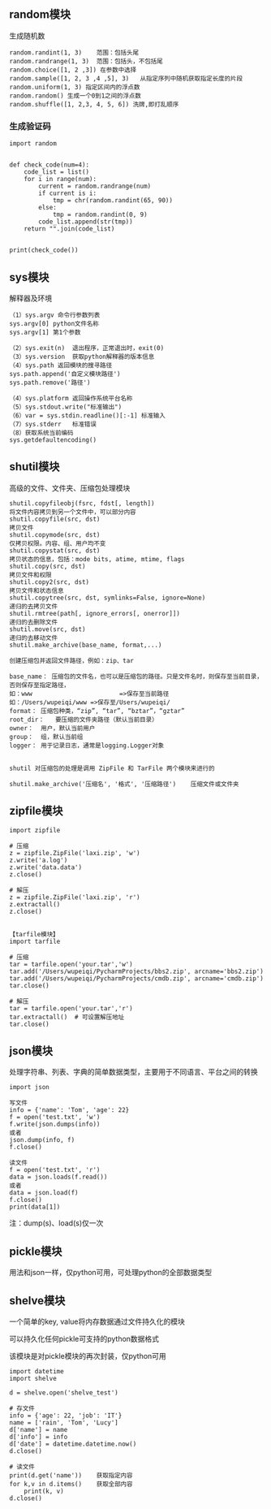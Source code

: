 ## random模块 ##
生成随机数

	random.randint(1, 3)	范围：包括头尾
	random.randrange(1, 3)	范围：包括头，不包括尾
	random.choice([1, 2 ,3]) 在参数中选择
	random.sample([1, 2, 3 ,4 ,5], 3)	从指定序列中随机获取指定长度的片段		
	random.uniform(1, 3) 指定区间内的浮点数
	random.random()	生成一个0到1之间的浮点数
	random.shuffle([1, 2,3, 4, 5, 6]) 洗牌,即打乱顺序

### 生成验证码 ###
	import random
	
	
	def check_code(num=4):
	    code_list = list()
	    for i in range(num):
	        current = random.randrange(num)
	        if current is i:
	            tmp = chr(random.randint(65, 90))
	        else:
	            tmp = random.randint(0, 9)
	        code_list.append(str(tmp))
	    return "".join(code_list)
	
	
	print(check_code())

## sys模块 ##
解释器及环境

	（1）sys.argv	命令行参数列表
	sys.argv[0]	python文件名称
	sys.argv[1]	第1个参数
	
	（2）sys.exit(n)	退出程序，正常退出时，exit(0)
	（3）sys.version	获取python解释器的版本信息
	（4）sys.path	返回模块的搜寻路径
	sys.path.append('自定义模块路径')
	sys.path.remove('路径')
	
	（4）sys.platform	返回操作系统平台名称
	（5）sys.stdout.write("标准输出")
	（6）var = sys.stdin.readline()[:-1] 标准输入
	（7）sys.stderr	标准错误
	（8）获取系统当前编码
	sys.getdefaultencoding()


## shutil模块 ##
高级的文件、文件夹、压缩包处理模块

	shutil.copyfileobj(fsrc, fdst[, length])
	将文件内容拷贝到另一个文件中，可以部分内容
	shutil.copyfile(src, dst)
	拷贝文件
	shutil.copymode(src, dst)
	仅拷贝权限。内容、组、用户均不变
	shutil.copystat(src, dst)
	拷贝状态的信息，包括：mode bits, atime, mtime, flags
	shutil.copy(src, dst)
	拷贝文件和权限
	shutil.copy2(src, dst)
	拷贝文件和状态信息
	shutil.copytree(src, dst, symlinks=False, ignore=None)
	递归的去拷贝文件	
	shutil.rmtree(path[, ignore_errors[, onerror]])
	递归的去删除文件
	shutil.move(src, dst)
	递归的去移动文件
	shutil.make_archive(base_name, format,...)
	
	创建压缩包并返回文件路径，例如：zip、tar
	
	base_name： 压缩包的文件名，也可以是压缩包的路径。只是文件名时，则保存至当前目录，否则保存至指定路径，
	如：www                        =>保存至当前路径
	如：/Users/wupeiqi/www =>保存至/Users/wupeiqi/
	format：	压缩包种类，“zip”, “tar”, “bztar”，“gztar”
	root_dir：	要压缩的文件夹路径（默认当前目录）
	owner：	用户，默认当前用户
	group：	组，默认当前组
	logger：	用于记录日志，通常是logging.Logger对象
	
	
	shutil 对压缩包的处理是调用 ZipFile 和 TarFile 两个模块来进行的
	
	shutil.make_archive('压缩名', '格式', '压缩路径')	压缩文件或文件夹


## zipfile模块 ##
	import zipfile
	
	# 压缩
	z = zipfile.ZipFile('laxi.zip', 'w')
	z.write('a.log')
	z.write('data.data')
	z.close()
	
	# 解压
	z = zipfile.ZipFile('laxi.zip', 'r')
	z.extractall()
	z.close()
	
	
	【tarfile模块】
	import tarfile
	
	# 压缩
	tar = tarfile.open('your.tar','w')
	tar.add('/Users/wupeiqi/PycharmProjects/bbs2.zip', arcname='bbs2.zip')
	tar.add('/Users/wupeiqi/PycharmProjects/cmdb.zip', arcname='cmdb.zip')
	tar.close()
	
	# 解压
	tar = tarfile.open('your.tar','r')
	tar.extractall()  # 可设置解压地址
	tar.close()


## json模块 ##
处理字符串、列表、字典的简单数据类型，主要用于不同语言、平台之间的转换

	import json	
	
	写文件
	info = {'name': 'Tom', 'age': 22}
	f = open('test.txt', 'w')
	f.write(json.dumps(info))
	或者
	json.dump(info, f)
	f.close()
	
	读文件
	f = open('test.txt', 'r')
	data = json.loads(f.read())
	或者
	data = json.load(f)
	f.close()
	print(data[1])

注：dump(s)、load(s)仅一次

## pickle模块 ##
用法和json一样，仅python可用，可处理python的全部数据类型

## shelve模块 ##
一个简单的key, value将内存数据通过文件持久化的模块

可以持久化任何pickle可支持的python数据格式

该模块是对pickle模块的再次封装，仅python可用
	
	import datetime
	import shelve
	
	d = shelve.open('shelve_test')
	
	# 存文件
	info = {'age': 22, 'job': 'IT'}
	name = ['rain', 'Tom', 'Lucy']
	d['name'] = name
	d['info'] = info
	d['date'] = datetime.datetime.now()
	d.close()
	
	# 读文件
	print(d.get('name'))	获取指定内容
	for k,v in d.items()	获取全部内容
		print(k, v)
	d.close()
	